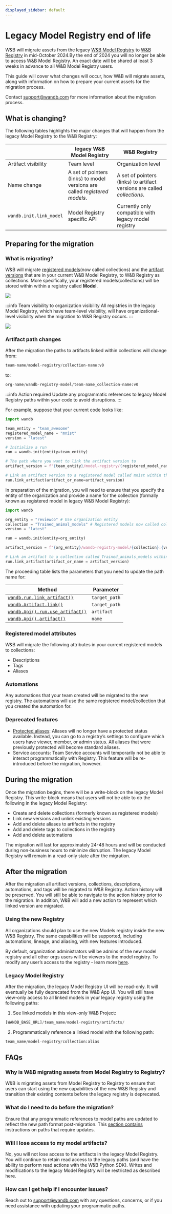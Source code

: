 ```yaml
---
displayed_sidebar: default
---
```


# Legacy Model Registry end of life

W&B will migrate assets from the legacy [W&B Model Registry](../model_registry/intro.md) to [W&B Registry](./intro.md) in mid-October 2024.By the end of 2024 you will no longer be able to access W&B Model Registry. An exact date will be shared at least 3 weeks in advance to all W&B Model Registry users. 

This guide will cover what changes will occur, how W&B will migrate assets, along with information on how to prepare your current assets for the migration process.


Contact support@wandb.com for more information about the migration process.


## What is changing?

The following tables highlights the major changes that will happen from the legacy Model Registry to the W&B Registry:

|               | legacy W&B Model Registry | W&B Registry |
| -----         | ----- | ----- |
| Artifact visibility| Team level | Organization level |
| Name change | A set of pointers (links) to model versions are called *registered models*. | A set of pointers (links) to artifact versions are called *collections*. | 
| `wandb.init.link_model` | Model Registry specific API | Currently only compatible with legacy model registry |



<!-- Registered models in the legacy W&B Model Registry are renamed to Collections in W&B Registry. -->

<!-- Artifacts in the new W&B Registry have organization level scope. Artifacts in the legacy W&B Model Registry have team level scope.  -->


## Preparing for the migration

### What is migrating?

W&B will migrate [registered models](../model_registry/create-registered-model.md)(now called collections) and the [artifact versions](../model_registry/link-model-version.md) that are in your current W&B Model Registry, to W&B Registry as collections. More specifically, your registered models(collections) will be stored within within a registry called **Model**.

![](/images/registry/eol_migration.png)

:::info Team visibility to organization visibility
All registries in the legacy Model Registry, which have team-level visibility, will have organizational-level visibility when the migration to W&B Registry occurs.
:::

![](/images/registry/mode_reg_eol.png)

### Artifact path changes

After the migration the paths to artifacts linked within collections will change from:

```python
team-name/model-registry/collection-name:v0
```
to:

```python
org-name/wandb-registry-model/team-name_collection-name:v0
```

:::info Action required
Update any programmatic references to legacy Model Registry paths within your code to avoid disruptions. 
:::

For example, suppose that your current code looks like:

```python
import wandb 

team_entity = "team_awesome"
registered_model_name = "mnist"
version = "latest"

# Initialize a run
run = wandb.init(entity=team_entity)

# The path where you want to link the artifact version to
artifact_version = f"{team_entity}/model-registry/{registered_model_name}:{version}"

# Link an artifact version to a registered model called mnist within the Model Registry
run.link_artifact(artifact_or_name=artifact_version)
```

In preparation of the migration, you will need to ensure that you specify the entity of the organization and provide a name for the collection (formally known as registered model in legacy W&B Model Registry):

```python
import wandb

org_entity = "reviewco" # Use organization entity
collection = "Trained_animal_models" # Registered models now called collections
version = "latest"

run = wandb.init(entity=org_entity)

artifact_version = f"{org_entity}/wandb-registry-model/{collection}:{version}"

# Link an artifact to a collection called Trained_animals_models within the new Models registry
run.link_artifact(artifact_or_name = artifact_version)
```

The proceeding table lists the parameters that you need to update the path name for:


| Method | Parameter | 
| -- | -- | 
| [`wandb.run.link_artifact()`](../../ref/python/run.md#link_artifact) | `target_path` | 
| [`wandb.Artifact.link()`](../../ref/python/artifact.md#link) |`target_path` | 
| [`wandb.Api().run.use_artifact()`](../../ref/python/public-api/run.md#use_artifact)| `artifact`| 
| [`wandb.Api().artifact()`](../../ref/python/public-api/api.md#artifact) | `name` | 


### Registered model attributes

W&B will migrate the following attributes in your current registered models to collections:

- Descriptions
- Tags
- Aliases

### Automations

<!-- Noah to update automation links -->

Any automations that your team created will be migrated to the new registry. The automations will use the same registered model/collection that you created the automation for. 

### Deprecated features 

* [Protected aliases](../model_registry/access_controls.md#add-protected-aliases): Aliases will no longer have a protected status available. Instead, you can go to a registry’s settings to configure which users have viewer, member, or admin status. All aliases that were previously protected will become standard aliases. 
*  Service accounts: Team Service accounts will temporarily not be able to interact programmatically with Registry. This feature will be re-introduced before the migration, however. 


## During the migration

Once the migration begins, there will be a write-block on the legacy Model Registry. This write-block means that users will not be able to do the following in the legacy Model Registry:

- Create  and delete collections (formerly known as registered models)
- Link new versions and unlink existing versions
- Add and delete aliases to artifacts in the registry
- Add and delete tags to collections in the registry
- Add and delete automations

The migration will last for approximately 24-48 hours and will be conducted during non-business hours to minimize disruption. The legacy Model Registry will remain in a read-only state after the migration.

## After the migration

After the migration all artifact versions, collections, descriptions, automations, and tags will be migrated to W&B Registry. Action history will be preserved. You will still be able to navigate to the action history prior to the migration. In addition, W&B will add a new action to represent which linked version are migrated.

### Using the new Registry
All organizations should plan to use the new Models registry inside the new W&B Registry. The same capabilities will be supported, including automations, lineage, and aliasing, with new features introduced. 
<!-- Note the exception [above](https://www.notion.so/Registries-Release-Communications-6270b35a8c244308acfdfadefbc46c0c?pvs=21). -->

By default, organization administrators will be admins of the new model registry and all other orgs users will be viewers to the model registry. To modify any user’s access to the registry - learn more [here](https://docs.wandb.ai/guides/registry/configure_registry#configure-user-roles-in-a-registry).


### Legacy Model Registry
After the migration, the legacy Model Registry UI will be read-only. It will eventually be fully deprecated from the W&B App UI. You will still have view-only access to all linked models in your legacy registry using the following paths:

1. See linked models in this view-only W&B Project:
```python
[WANDB_BASE_URL]/team_name/model-registry/artifacts/
```
2. Programmatically reference a linked model with the following path:
```python
team_name/model-registry/collection:alias
```


## FAQs

### Why is W&B migrating assets from Model Registry to Registry?
W&B is migrating assets from Model Registry to Registry to ensure that users can start using the new capabilities of the new W&B Registry and transition their existing contents before the legacy registry is deprecated. 

### What do I need to do before the migration?
Ensure that any programmatic references to model paths are updated to reflect the new path format post-migration. This [section contains](#artifact-path-changes) instructions on paths that require updates.

### Will I lose access to my model artifacts?
No, you will not lose access to the artifacts in the legacy Model Registry. You will continue to retain read access to the legacy paths (and have the ability to perform read actions with the W&B Python SDK). Writes and modifications to the legacy Model Registry will be restricted as described here.

### How can I get help if I encounter issues?
Reach out to support@wandb.com with any questions, concerns, or if you need assistance with updating your programmatic paths.